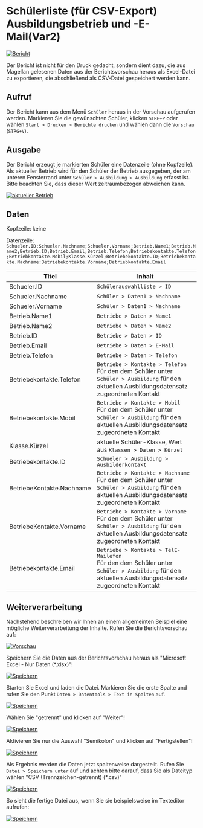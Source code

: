 # Schülerliste (für CSV-Export) Ausbildungsbetrieb und -E-Mail(Var2)

[01]:/assets/images/schueler/002.var2.png "Bericht"
[02]:/assets/images/schueler/005.png "Vorschau"
[03]:/assets/images/schueler/006.png "Speichern"
[04]:/assets/images/schueler/007.png "4"
[05]:/assets/images/schueler/008.png "5"
[06]:/assets/images/schueler/009.png "6"
[07]:/assets/images/schueler/010.png "7"
[08]:/assets/images/schueler/011.png "8"
[09]:/assets/images/schueler/004.png "aktueller Betrieb"

[![Bericht][01]][01]

Der Bericht ist nicht für den Druck gedacht, sondern dient dazu, die aus Magellan gelesenen Daten aus der Berichtsvorschau heraus als Excel-Datei zu exportieren, die abschließend als CSV-Datei gespeichert werden kann.

## Aufruf

Der Bericht kann aus dem Menü `Schüler` heraus in der Vorschau aufgerufen werden. Markieren Sie die gewünschten Schüler, klicken `STRG+P` oder wählen `Start > Drucken > Berichte drucken` und wählen dann die `Vorschau` (`STRG+V`).

## Ausgabe

Der Bericht erzeugt je markierten Schüler eine Datenzeile (ohne Kopfzeile). 
Als aktueller Betrieb wird für den Schüler der Betrieb ausgegeben, der am unteren Fensterrand unter `Schüler > Ausbildung > Ausbildung` erfasst ist. Bitte beachten Sie, dass dieser Wert zeitraumbezogen abweichen kann.

[![aktueller Betrieb][09]][09]

## Daten

Kopfzeile: keine

Datenzeile: <br/>`Schueler.ID;Schueler.Nachname;Schueler.Vorname;Betrieb.Name1;Betrieb.Name2;Betrieb.ID;Betrieb.Email;Betrieb.Telefon;Betriebekontakte.Telefon;Betriebkontakte.Mobil;Klasse.Kürzel;Betriebekontakte.ID;Betriebekontakte.Nachname:Betriebekontakte.Vorname;Betriebkontakte.Email`

Titel|Inhalt
--|--
Schueler.ID|`Schülerauswahlliste > ID`
Schueler.Nachname| `Schüler > Daten1 > Nachname`
Schueler.Vorname| `Schüler > Daten1 > Nachname`
Betrieb.Name1|`Betriebe > Daten > Name1`
Betrieb.Name2|`Betriebe > Daten > Name2`
Betrieb.ID|`Betriebe > Daten > ID`
Betrieb.Email|`Betriebe > Daten > E-Mail`
Betrieb.Telefon|`Betriebe > Daten > Telefon`
Betriebekontakte.Telefon|`Betriebe > Kontakte > Telefon`<br/> Für den dem Schüler unter `Schüler > Ausbildung` für den aktuellen Ausbildungsdatensatz zugeordneten Kontakt
Betriebekontakte.Mobil|`Betriebe > Kontakte > Mobil`<br/> Für den dem Schüler unter `Schüler > Ausbildung` für den aktuellen Ausbildungsdatensatz zugeordneten Kontakt
Klasse.Kürzel| aktuelle Schüler-Klasse, Wert aus `Klassen > Daten > Kürzel`
Betriebekontakte.ID|`Schueler > Ausbildung > Ausbilderkontakt`
BetriebeKontakte.Nachname|`Betriebe > Kontakte > Nachname`<br/> Für den dem Schüler unter `Schüler > Ausbildung` für den aktuellen Ausbildungsdatensatz zugeordneten Kontakt
BetriebeKontakte.Vorname|`Betriebe > Kontakte > Vorname`<br/> Für den dem Schüler unter `Schüler > Ausbildung` für den aktuellen Ausbildungsdatensatz zugeordneten Kontakt
Betriebekontakte.Email|`Betriebe > Kontakte > TelE-Mailefon`<br/> Für den dem Schüler unter `Schüler > Ausbildung` für den aktuellen Ausbildungsdatensatz zugeordneten Kontakt

## Weiterverarbeitung

Nachstehend beschreiben wir Ihnen an einem allgemeinten Beispiel eine mögliche Weiterverarbeitung der Inhalte. 
Rufen Sie die Berichtsvorschau auf:

[![Vorschau][02]][02]

Speichern Sie die Daten aus der Berichtsvorschau heraus als "Microsoft Excel - Nur Daten (*.xlsx)"!

[![Speichern][03]][03]

Starten Sie Excel und laden die Datei. Markieren Sie die erste Spalte und rufen Sie den Punkt `Daten > Datentools > Text in Spalten` auf.

[![Speichern][04]][04]

Wählen Sie "getrennt" und klicken auf "Weiter"!

[![Speichern][05]][05]

Aktivieren Sie nur die Auswahl "Semikolon" und klicken auf "Fertigstellen"! 

[![Speichern][06]][06]

Als Ergebnis werden die Daten jetzt spaltenweise dargestellt. Rufen Sie `Datei > Speichern unter` auf und achten bitte darauf, dass Sie als Dateityp wählen "CSV (Trennzeichen-getrennt) (*.csv)"

[![Speichern][07]][07]

So sieht die fertige Datei aus, wenn Sie sie beispielsweise im Texteditor aufrufen: 

[![Speichern][08]][08]
